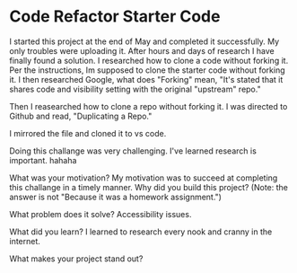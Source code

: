 # Code Refactor Starter Code

I started this project at the end of May and completed it successfully. My only troubles were uploading it. After 
hours and days of research I have finally found a solution. I researched how to clone a code without forking it. Per the instructions, Im supposed to clone the starter code without forking it. I then researched Google, what does "Forking" mean, "It's stated that it shares code and visibility setting with the original "upstream" repo."

Then I reasearched how to clone a repo without forking it. I was directed to Github and read, "Duplicating a Repo."

I mirrored the file and cloned it to vs code. 

Doing this challange was very challenging. I've learned research is important. hahaha

What was your motivation?
My motivation was to succeed at completing this challange in a timely manner.
Why did you build this project? (Note: the answer is not "Because it was a homework assignment.")

What problem does it solve?
Accessibility issues.

What did you learn?
I learned to research every nook and cranny in the internet.

What makes your project stand out?
